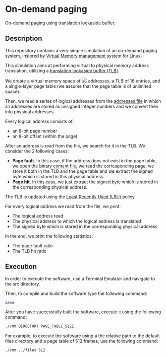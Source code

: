 # On-demand paging
On-demand paging using translation lookaside buffer.

## Description
This repository contains a very simple simulation of an on-demand paging system, insipred by [Virtual Memory management](https://en.wikipedia.org/wiki/Virtual_memory) system for Linux.

This simulation aims at performing virtual to physical memory address translation, utilizing a [translation lookaside buffer (TLB)](https://en.wikipedia.org/wiki/Translation_lookaside_buffer).

We create a virtual memory space of <img src="https://render.githubusercontent.com/render/math?math=2^16"> addresses, a TLB of 16 entries, and a single-layer page table (we assume that the page table is of unlimited space).

Then, we read a series of logical addresses from the [addresses file](/files/addresses.txt) in which all addresses are stored as unsigned integer numbers and we convert then into physical addresses.

Every logical address consists of:
* an 8-bit page number
* an 8-bit offset (within the page)

After an address is read from the file, we search for it in the TLB. We consider the 2 following cases:
* <b>Page fault</b>. In this case, if the address does not exist in the page table, we open the binary [content file](/files/BACKING_STORE.bin), we read the corresponding page, we store it both in the TLB and the page table and we extract the signed byte which is stored in this physical address.
* <b>Page hit</b>. In this case, we just extract the signed byte which is stored in the corresponding physical address.

The TLB is updated using the [Least Recently Used (LRU)](https://en.wikipedia.org/wiki/Cache_replacement_policies#Least_recently_used_(LRU)) policy.

For every logical address we read from the file, we print:
* The logical address read
* The physical address to which the logical address is translated
* The signed byte which is stored in the corresponding physical address

In the end, we print the following statistics:
* The page fault ratio
* The TLB hit ratio

## Execution
In order to execute the software, use a Terminal Emulator and navigate to the src directory.

Then, to compile and build the software type the following command:
```bash
make
```

After you have successfully built the software, execute it using the following command:
```bash
./vmm DIRECTORY PAGE_TABLE_SIZE
```

For example, to execute the software using a the relative path to the default files directory and a page table of 512 frames, use the following command:
```bash
./vmm ../files 512
```
